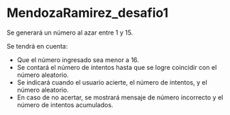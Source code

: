 # MendozaRamirez_desafio1

Se generará un número al azar entre 1 y 15.

Se tendrá en cuenta:
 - Que el número ingresado sea menor a 16.
 - Se contará el número de intentos hasta que se logre coincidir con el número aleatorio.
 - Se indicará cuando el usuario acierte, el número de intentos, y el número aleatorio.
 - En caso de no acertar, se mostrará mensaje de número incorrecto y el número de intentos acumulados.
